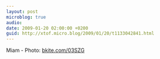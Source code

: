 ```yaml
---
layout: post
microblog: true
audio: 
date: 2009-01-20 02:00:00 +0200
guid: http://xtof.micro.blog/2009/01/20/t1133042841.html
---
```

Miam - Photo: [bkite.com/03SZG](http://bkite.com/03SZG)
